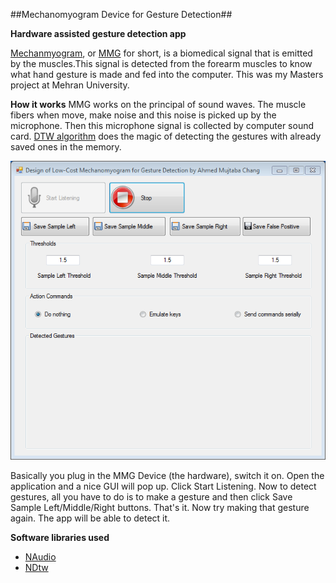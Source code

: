 ##Mechanomyogram Device for Gesture Detection##

**Hardware assisted gesture detection app**

[Mechanmyogram](https://en.wikipedia.org/wiki/Mechanomyogram), or [MMG](https://en.wikipedia.org/wiki/Mechanomyogram) for short, is a biomedical signal that is emitted by the muscles.This signal is detected from the forearm muscles to know what hand gesture is made and fed into the computer. This was my Masters project at Mehran University.

**How it works**
MMG works on the principal of sound waves. The muscle fibers when move, make noise and this noise is picked up by the microphone. Then this microphone signal is collected by computer sound card. [DTW algorithm](https://en.wikipedia.org/wiki/Dynamic_time_warping) does the magic of detecting the gestures with already saved ones in the memory.

![MMG Device Screenshot](MainScreen.PNG?raw=true)

Basically you plug in the MMG Device (the hardware), switch it on. Open the application and a nice GUI will pop up. Click Start Listening. Now to detect gestures, all you have to do is to make a gesture and then click Save Sample Left/Middle/Right buttons. That's it. Now try making that gesture again. The app will be able to detect it. 

**Software libraries used**

 - [NAudio](https://github.com/naudio/NAudio)
 - [NDtw](https://github.com/doblak/ndtw)
 
